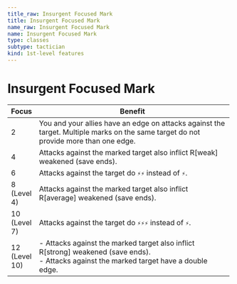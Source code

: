 ```yaml
---
title_raw: Insurgent Focused Mark
title: Insurgent Focused Mark
name_raw: Insurgent Focused Mark
name: Insurgent Focused Mark
type: classes
subtype: tactician
kind: 1st-level features
---
```


# Insurgent Focused Mark

<table style="width:99%;">
<colgroup>
<col style="width: 9%" />
<col style="width: 90%" />
</colgroup>
<thead>
<tr class="header">
<th>Focus</th>
<th>Benefit</th>
</tr>
</thead>
<tbody>
<tr class="odd">
<td>2</td>
<td>You and your allies have an edge on attacks against the target. Multiple marks on the same target do not provide more than one edge.</td>
</tr>
<tr class="even">
<td>4</td>
<td>Attacks against the marked target also inflict R[weak] weakened (save ends).</td>
</tr>
<tr class="odd">
<td>6</td>
<td>Attacks against the target do <code>⚡⚡</code> instead of <code>⚡</code>.</td>
</tr>
<tr class="even">
<td>8 (Level 4)</td>
<td>Attacks against the marked target also inflict R[average] weakened (save ends).</td>
</tr>
<tr class="odd">
<td>10 (Level 7)</td>
<td>Attacks against the target do <code>⚡⚡⚡</code> instead of <code>⚡</code>.</td>
</tr>
<tr class="even">
<td>12 (Level 10)</td>
<td>- Attacks against the marked target also inflict R[strong] weakened (save ends).<br />
- Attacks against the marked target have a double edge.</td>
</tr>
</tbody>
</table>
